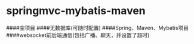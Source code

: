# springmvc-mybatis-maven
####空项目
####无数据库(可随时配置)
####Spring、Maven、Mybatis项目
####websocket前后端通信(包括广播、聊天，并设置了超时)
